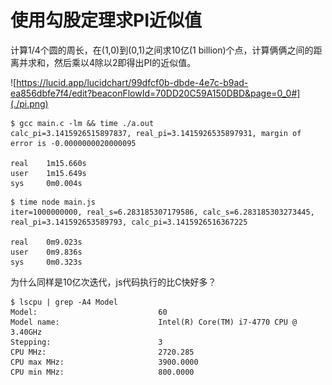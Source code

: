 # 使用勾股定理求PI近似值

计算1/4个圆的周长，在(1,0)到(0,1)之间求10亿(1 billion)个点，计算俩俩之间的距离并求和，然后乘以4除以2即得出PI的近似值。

![https://lucid.app/lucidchart/99dfcf0b-dbde-4e7c-b9ad-ea856dbfe7f4/edit?beaconFlowId=70DD20C59A150DBD&page=0_0#](./pi.png)

```
$ gcc main.c -lm && time ./a.out 
calc_pi=3.1415926515897837, real_pi=3.1415926535897931, margin of error is -0.0000000020000095

real    1m15.660s
user    1m15.649s
sys     0m0.004s
```

```
$ time node main.js 
iter=1000000000, real_s=6.283185307179586, calc_s=6.283185303273445, real_pi=3.141592653589793, calc_pi=3.1415926516367225

real    0m9.023s
user    0m9.836s
sys     0m0.323s
```

为什么同样是10亿次迭代，js代码执行的比C快好多？

```
$ lscpu | grep -A4 Model
Model:                           60
Model name:                      Intel(R) Core(TM) i7-4770 CPU @ 3.40GHz
Stepping:                        3
CPU MHz:                         2720.285
CPU max MHz:                     3900.0000
CPU min MHz:                     800.0000
```